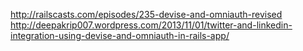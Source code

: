 http://railscasts.com/episodes/235-devise-and-omniauth-revised
http://deepakrip007.wordpress.com/2013/11/01/twitter-and-linkedin-integration-using-devise-and-omniauth-in-rails-app/